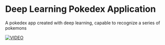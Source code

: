 # Deep Learning Pokedex Application

A pokedex app created with deep learning, capable to recognize a series of pokemons

[![VIDEO](https://www.youtube.com/watch?v=yHoTwa6aW7I.jpg)](https://www.youtube.com/watch?v=yHoTwa6aW7I)
